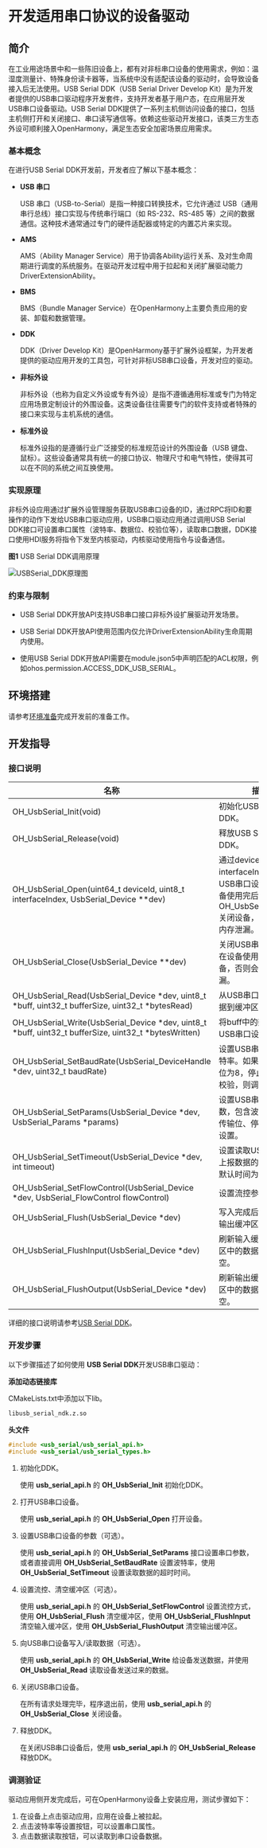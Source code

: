 # 开发适用串口协议的设备驱动
<!--Kit: Driver Development Kit-->
<!--Subsystem: Driver-->
<!--Owner: @lixinsheng2-->
<!--Designer: @w00373942-->
<!--Tester: @dong-dongzhen-->
<!--Adviser: @w_Machine_cc-->

## 简介

在工业用途场景中和一些陈旧设备上，都有对非标串口设备的使用需求，例如：温湿度测量计、特殊身份读卡器等，当系统中没有适配该设备的驱动时，会导致设备接入后无法使用。USB Serial DDK（USB Serial Driver Develop Kit）是为开发者提供的USB串口驱动程序开发套件，支持开发者基于用户态，在应用层开发USB串口设备驱动。USB Serial DDK提供了一系列主机侧访问设备的接口，包括主机侧打开和关闭接口、串口读写通信等。依赖这些驱动开发接口，该类三方生态外设可顺利接入OpenHarmony，满足生态安全加密场景应用需求。

### 基本概念

在进行USB Serial DDK开发前，开发者应了解以下基本概念：

- **USB 串口**

    USB 串口（USB-to-Serial）是指一种接口转换技术，它允许通过 USB（通用串行总线）接口实现与传统串行端口（如 RS-232、RS-485 等）之间的数据通信。这种技术通常通过专门的硬件适配器或特定的内置芯片来实现。

- **AMS**

    AMS（Ability Manager Service）用于协调各Ability运行关系、及对生命周期进行调度的系统服务。在驱动开发过程中用于拉起和关闭扩展驱动能力DriverExtensionAbility。

- **BMS**

    BMS（Bundle Manager Service）在OpenHarmony上主要负责应用的安装、卸载和数据管理。

- **DDK**

    DDK（Driver Develop Kit）是OpenHarmony基于扩展外设框架，为开发者提供的驱动应用开发的工具包，可针对非标USB串口设备，开发对应的驱动。

- **非标外设**

    非标外设（也称为自定义外设或专有外设）是指不遵循通用标准或专门为特定应用场景定制设计的外围设备。这类设备往往需要专门的软件支持或者特殊的接口来实现与主机系统的通信。

- **标准外设**

    标准外设指的是遵循行业广泛接受的标准规范设计的外围设备（USB 键盘、鼠标）。这些设备通常具有统一的接口协议、物理尺寸和电气特性，使得其可以在不同的系统之间互换使用。

### 实现原理

非标外设应用通过扩展外设管理服务获取USB串口设备的ID，通过RPC将ID和要操作的动作下发给USB串口驱动应用，USB串口驱动应用通过调用USB Serial DDK接口可设置串口属性（波特率、数据位、校验位等），读取串口数据，DDK接口使用HDI服务将指令下发至内核驱动，内核驱动使用指令与设备通信。

**图1** USB Serial DDK调用原理

![USBSerial_DDK原理图](figures/ddk-schematic-diagram.png)

### 约束与限制

- USB Serial DDK开放API支持USB串口接口非标外设扩展驱动开发场景。

- USB Serial DDK开放API使用范围内仅允许DriverExtensionAbility生命周期内使用。

- 使用USB Serial DDK开放API需要在module.json5中声明匹配的ACL权限，例如ohos.permission.ACCESS_DDK_USB_SERIAL。

## 环境搭建

请参考[环境准备](environmental-preparation.md)完成开发前的准备工作。

## 开发指导

### 接口说明

| 名称 | 描述 |
| -------- | -------- |
| OH_UsbSerial_Init(void) | 初始化USB Serial DDK。 |
| OH_UsbSerial_Release(void) | 释放USB Serial DDK。 |
| OH_UsbSerial_Open(uint64_t deviceId, uint8_t interfaceIndex, UsbSerial_Device **dev) | 通过deviceId和interfaceIndex打开USB串口设备。请在设备使用完后调用OH_UsbSerial_Close()关闭设备，否则会造成内存泄漏。 |
| OH_UsbSerial_Close(UsbSerial_Device **dev) | 关闭USB串口设备，请在设备使用完后关闭设备，否则会造成内存泄漏。 |
| OH_UsbSerial_Read(UsbSerial_Device *dev, uint8_t *buff, uint32_t bufferSize, uint32_t *bytesRead) | 从USB串口设备读取数据到缓冲区。 |
| OH_UsbSerial_Write(UsbSerial_Device *dev, uint8_t *buff, uint32_t bufferSize, uint32_t *bytesWritten) | 将buff中的数据写入USB串口设备。 |
| OH_UsbSerial_SetBaudRate(UsbSerial_DeviceHandle *dev, uint32_t baudRate) | 设置USB串口设备的波特率。如果串口的数据位为8，停止位为1，不校验，则调用该接口。 |
| OH_UsbSerial_SetParams(UsbSerial_Device *dev, UsbSerial_Params *params) | 设置USB串口设备的参数，包含波特率、数据传输位、停止位、校验设置。 |
| OH_UsbSerial_SetTimeout(UsbSerial_Device *dev, int timeout) | 设置读取USB串口设备上报数据的超时时间，默认时间为0。 |
| OH_UsbSerial_SetFlowControl(UsbSerial_Device *dev, UsbSerial_FlowControl flowControl) | 设置流控参数。 |
| OH_UsbSerial_Flush(UsbSerial_Device *dev) | 写入完成后清空输入和输出缓冲区。 |
| OH_UsbSerial_FlushInput(UsbSerial_Device *dev) | 刷新输入缓冲区，缓冲区中的数据会被立刻清空。 |
| OH_UsbSerial_FlushOutput(UsbSerial_Device *dev) | 刷新输出缓冲区，缓冲区中的数据会被立刻清空。 |

详细的接口说明请参考[USB Serial DDK](../../reference/apis-driverdevelopment-kit/capi-serialddk.md)。

### 开发步骤

以下步骤描述了如何使用 **USB Serial DDK**开发USB串口驱动：

**添加动态链接库**

CMakeLists.txt中添加以下lib。
```txt
libusb_serial_ndk.z.so
```

**头文件**
```c++
#include <usb_serial/usb_serial_api.h>
#include <usb_serial/usb_serial_types.h>
```

1. 初始化DDK。

    使用 **usb_serial_api.h** 的 **OH_UsbSerial_Init** 初始化DDK。

    <!-- @[driver_serial_step1](https://gitcode.com/openharmony/applications_app_samples/blob/master/code/DocsSample/DriverDevelopmentKit/UsbSerialDriverDemo/entry/src/main/cpp/hello.cpp) -->

2. 打开USB串口设备。

    使用 **usb_serial_api.h** 的 **OH_UsbSerial_Open** 打开设备。

    <!-- @[driver_serial_step2](https://gitcode.com/openharmony/applications_app_samples/blob/master/code/DocsSample/DriverDevelopmentKit/UsbSerialDriverDemo/entry/src/main/cpp/hello.cpp) -->

3. 设置USB串口设备的参数（可选）。

    使用 **usb_serial_api.h** 的 **OH_UsbSerial_SetParams** 接口设置串口参数，或者直接调用 **OH_UsbSerial_SetBaudRate** 设置波特率，使用 **OH_UsbSerial_SetTimeout** 设置读取数据的超时时间。

    <!-- @[driver_serial_step3](https://gitcode.com/openharmony/applications_app_samples/blob/master/code/DocsSample/DriverDevelopmentKit/UsbSerialDriverDemo/entry/src/main/cpp/hello.cpp) -->

4. 设置流控、清空缓冲区（可选）。

    使用 **usb_serial_api.h** 的 **OH_UsbSerial_SetFlowControl** 设置流控方式，使用 **OH_UsbSerial_Flush** 清空缓冲区，使用 **OH_UsbSerial_FlushInput** 清空输入缓冲区，使用 **OH_UsbSerial_FlushOutput** 清空输出缓冲区。

    <!-- @[driver_serial_step4](https://gitcode.com/openharmony/applications_app_samples/blob/master/code/DocsSample/DriverDevelopmentKit/UsbSerialDriverDemo/entry/src/main/cpp/hello.cpp) -->

5. 向USB串口设备写入/读取数据（可选）。

    使用 **usb_serial_api.h** 的 **OH_UsbSerial_Write** 给设备发送数据，并使用 **OH_UsbSerial_Read** 读取设备发送过来的数据。

    <!-- @[driver_serial_step5](https://gitcode.com/openharmony/applications_app_samples/blob/master/code/DocsSample/DriverDevelopmentKit/UsbSerialDriverDemo/entry/src/main/cpp/hello.cpp) -->

6. 关闭USB串口设备。

    在所有请求处理完毕，程序退出前，使用 **usb_serial_api.h** 的 **OH_UsbSerial_Close** 关闭设备。

    <!-- @[driver_serial_step6](https://gitcode.com/openharmony/applications_app_samples/blob/master/code/DocsSample/DriverDevelopmentKit/UsbSerialDriverDemo/entry/src/main/cpp/hello.cpp) -->

7. 释放DDK。

    在关闭USB串口设备后，使用 **usb_serial_api.h** 的 **OH_UsbSerial_Release** 释放DDK。

    <!-- @[driver_serial_step7](https://gitcode.com/openharmony/applications_app_samples/blob/master/code/DocsSample/DriverDevelopmentKit/UsbSerialDriverDemo/entry/src/main/cpp/hello.cpp) -->


### 调测验证

驱动应用侧开发完成后，可在OpenHarmony设备上安装应用，测试步骤如下：

1. 在设备上点击驱动应用，应用在设备上被拉起。
2. 点击波特率等设置按钮，可以设置串口属性。
3. 点击数据读取按钮，可以读取到串口设备数据。
